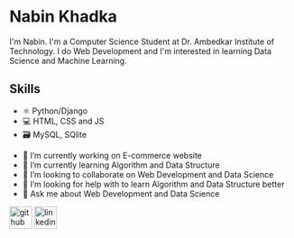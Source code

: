 # Nabin Khadka
I'm Nabin. I'm a Computer Science Student at Dr. Ambedkar Institute of Technology. I do Web Development and I'm interested in learning Data Science and Machine Learning.

## Skills
* ⚛ Python/Django
* 💻 HTML, CSS and JS
* 🗃 MySQL, SQlite


- 🔭 I’m currently working on E-commerce website 
- 🌱 I’m currently learning Algorithm and Data Structure 
- 👯 I’m looking to collaborate on Web Development and Data Science 
- 🤔 I’m looking for help with to learn Algorithm and Data Structure better 
- 💬 Ask me about Web Development and Data Science 


[<img src='https://cdn.jsdelivr.net/npm/simple-icons@3.0.1/icons/github.svg' alt='github' height='40'>](https://github.com/NabinKhadka1)  [<img src='https://cdn.jsdelivr.net/npm/simple-icons@3.0.1/icons/linkedin.svg' alt='linkedin' height='40'>](https://www.linkedin.com/in/nabin-khadka-782b85192//)  

